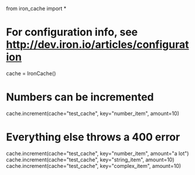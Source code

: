 from iron_cache import *

# For configuration info, see http://dev.iron.io/articles/configuration
cache = IronCache()

# Numbers can be incremented
cache.increment(cache="test_cache", key="number_item", amount=10)

# Everything else throws a 400 error
cache.increment(cache="test_cache", key="number_item", amount="a lot")
cache.increment(cache="test_cache", key="string_item", amount=10)
cache.increment(cache="test_cache", key="complex_item", amount=10)
